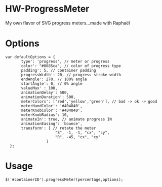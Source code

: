 HW-ProgressMeter
================

My own flavor of SVG progress meters...made with Raphaël


Options
=================

    var defaultOptions = {
          'type': 'progress', // meter or progress
          'color': "#0085ca", // color of progress type
          'padding': 5, // container padding
          'progressWidth': 20, // progress stroke width
          'endAngle': 270, // 100% angle
          'startAngle': 0, // 0% angle
          'valueMax' : 100,
          'animationDelay': 500,
          'animationDuration': 500,
          'meterColors': ['red','yellow','green'], // bad -> ok -> good
          'meterHandColor': '#404040',
          'meterKnobColor': '#404040',
          'meterKnobRadius': 10,
          'animateIn': true, // animate progress IN
          'animationEasing': 'bounce',
          'transform': [ // rotate the meter
                          "S", -1, -1, "cx", "cy",
                          "R", -45, "cx", "cy"
                      ]
      };

Usage
=======

    $('#containerID').progressMeter(percentage,options);





